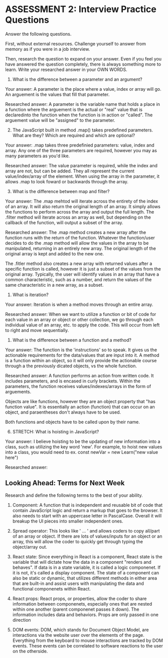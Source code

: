 # ASSESSMENT 2: Interview Practice Questions

Answer the following questions.

First, without external resources. Challenge yourself to answer from memory as if you were in a job interview.

Then, research the question to expand on your answer. Even if you feel you have answered the question completely, there is always something more to learn. Write your researched answer in your OWN WORDS.

1. What is the difference between a parameter and an argument?

Your answer: A parameter is the place where a value, index or array will go. An arguement is the values that fill that parameter.

Researched answer: A parameter is the variable name that holds a place in a function where the arguement is the actual or "real" value that is declaredinto the function when the function is in action or "called". The arguement value will be "assigned" to the parameter.

2. The JavaScript built in method .map() takes predefined parameters. What are they? Which are required and which are optional?

Your answer: .map takes three predefinied parameters: value, index and array. Any one of the three parameters are required, however you may as many parameters as you'd like. 

Researched answer: The value parameter is required, while the index and array are not, but can be added. They all represent the current value/index/array of the element. When using the array in the parameter, it allows .map to look foward or backwards through the array.

3. What is the difference between map and filter?

Your answer: The .map mehtod will iterate across the entirety of the index of an array. It will also return the original length of an array. It simply allows the functions to perform across the array and output the full length. 
The .filter method will iterate across an array as well, but depending on the callback of the function, will output a subset of the array.

Researched answer: The .map method creates a new array after the function runs with the return of the function. Whatever the function/user decides to do the .map method will allow the values in the array to be manipulated, returning in an entirely new array. The original length of the original array is kept and added to the new one.

The .fitler method also creates a new array with returned values after a specific function is called, however it is just a subset of the values from the original array. Typically, the user will identify values in an array that have a common characteristic, such as a number, and return the values of the same characteristic in a new array, as a subset.

1. What is iteration?

Your answer: Iteration is when a method moves through an entire array.

Researched answer: When we want to utilize a function or bit of code for each value in an array or object or other collection, we go through each individual value of an array, etc. to apply the code. This will occur from left to right and move sequentially.  

1. What is the difference between a function and a method?

Your answer: The function is the 'instructions' so to speak. It gives us the actionable requirements for the data/values that are input into it.
A method is a function within an object, so it will only provide the actionable course through a the previously dicated objects, vs the whole function.

Researched answer: A function performs an action from written code. It includes parameters, and is encased in curly brackets. Within the parameters, the function receives values/indexes/arrays in the form of arguements. 

Objects are like functions, however they are an object property that "has function value". It is essentially an action (function) that can occur on an object, and paraentheses don't always have to be used.

Both functions and objects have to be called upon by their name.

6. STRETCH: What is hoisting in JavaScript?

Your answer: I believe hoisting to be the updating of new information into a class, such as utilizing the key word 'new'. For example, to hoist new values into a class, you would need to ex. const newVar = new Learn("new value here")

Researched answer:

## Looking Ahead: Terms for Next Week

Research and define the following terms to the best of your ability.

1. Component: A function that is independent and reusable bit of code that contain JavaScript logic and return a markup that goes to the browser. It also needs to start with an uppercase letter in PascalCase. Overall it will breakup the UI pieces into smaller independent ones.

2. Spread operator: This looks like ' ... ' and allows coders to copy all/part of an array or object. If there are lots of values/inputs for an object or an array, this will allow the coder to quickly get through typing the object/array out.

3. React state: Since everything in React is a component, React state is the variable that will dictate how the data in a component "renders and behaves". If data is in a state variable, it is called a logic componenet. If it is not, it's called a display component. The state of a component can also be static or dynamic, that utilizes different methods in either area that are built-in and assist users with manipulating the data and functional componenets within React.

4. React props: React props, or properties, allow the coder to share information between componenets, especially ones that are nested within one another (parent componenet passes it down). The information includes data and behaviors. Props are only passed in one direction

5. DOM events: DOM, which stands for Document Object Model, are interactions via the website user over the elements of the page. Everything from the keyboard to mouse interactions are tracked by DOM events. These events can be correlated to software reactions to the user on the otherside.
